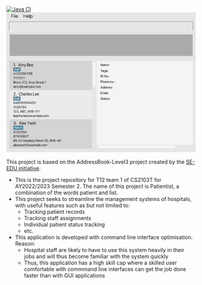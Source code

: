 [![Java CI](https://github.com/AY2223S2-CS2103T-T12-1/tp/workflows/Java%20CI/badge.svg)](https://github.com/AY2223S2-CS2103T-T12-1/tp/actions)
![Ui](docs/images/Ui.png)

This project is based on the AddressBook-Level3 project created by the [SE-EDU initiative](https://se-education.org).

* This is the project repository for T12 team 1 of CS2103T for AY2022/2023
Semester 2. The name of this project is Patientist, a combination of the
words patient and list.
* This project seeks to streamline the management systems of hospitals, with
useful features such as but not limited to:
  * Tracking patient records
  * Tracking staff assignments
  * Individual patient status tracking
  * etc.
* This application is developed with command line interface optimisation. Reason:
  * Hospital staff are likely to have to use this system heavily in their jobs
    and will thus become familiar with the system quickly
  * Thus, this application has a high skill cap where a skilled user comfortable
    with commmand line interfaces can get the job done faster than with GUI applications
